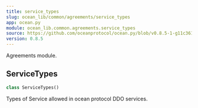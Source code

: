 ```yaml
---
title: service_types
slug: ocean_lib/common/agreements/service_types
app: ocean.py
module: ocean_lib.common.agreements.service_types
source: https://github.com/oceanprotocol/ocean.py/blob/v0.8.5-1-g11c361d/ocean_lib/common/agreements/service_types.py
version: 0.8.5
---
```

Agreements module.

## ServiceTypes

```python
class ServiceTypes()
```

Types of Service allowed in ocean protocol DDO services.

